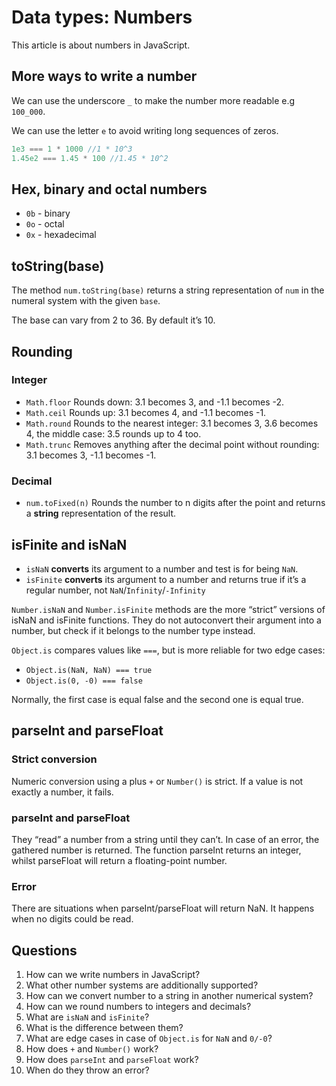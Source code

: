 # Data types: Numbers

This article is about numbers in JavaScript.

## More ways to write a number

We can use the underscore  `_` to make the number more readable e.g `100_000`.

We can use the letter `e` to avoid writing long sequences of zeros.

```javascript
1e3 === 1 * 1000 //1 * 10^3
1.45e2 === 1.45 * 100 //1.45 * 10^2
```

## Hex, binary and octal numbers

- `0b` - binary
- `0o` - octal
- `0x` - hexadecimal

## toString(base)

The method `num.toString(base)` returns a string representation of `num` in the numeral system with the given `base`.

The base can vary from 2 to 36. By default it’s 10.

## Rounding

### Integer

- `Math.floor` Rounds down: 3.1 becomes 3, and -1.1 becomes -2.
- `Math.ceil` Rounds up: 3.1 becomes 4, and -1.1 becomes -1.
- `Math.round` Rounds to the nearest integer: 3.1 becomes 3, 3.6 becomes 4, the middle case: 3.5 rounds up to 4 too.
- `Math.trunc` Removes anything after the decimal point without rounding: 3.1 becomes 3, -1.1 becomes -1.

### Decimal

- `num.toFixed(n)` Rounds the number to n digits after the point and returns a **string** representation of the result.

## isFinite and isNaN

- `isNaN` **converts** its argument to a number and test is for being `NaN`.
- `isFinite` **converts** its argument to a number and returns true if it’s a regular number, not `NaN`/`Infinity`/`-Infinity`

`Number.isNaN` and `Number.isFinite` methods are the more “strict” versions of isNaN and isFinite functions. They do not autoconvert their argument into a number, but check if it belongs to the number type instead.

`Object.is` compares values like `===`, but is more reliable for two edge cases:
- `Object.is(NaN, NaN) === true`
- `Object.is(0, -0) === false`

Normally, the first case is equal false and the second one is equal true.

## parseInt and parseFloat

### Strict conversion
Numeric conversion using a plus `+` or `Number()` is strict. If a value is not exactly a number, it fails.

### parseInt and parseFloat
They “read” a number from a string until they can’t. In case of an error, the gathered number is returned. The function parseInt returns an integer, whilst parseFloat will return a floating-point number.

### Error
There are situations when parseInt/parseFloat will return NaN. It happens when no digits could be read.

## Questions
1. How can we write numbers in JavaScript?
2. What other number systems are additionally supported?
3. How can we convert number to a string in another numerical system?
4. How can we round numbers to integers and decimals?
5. What are `isNaN` and `isFinite`?
6. What is the difference between them?
7. What are edge cases in case of `Object.is` for `NaN` and `0/-0`?
8. How does `+` and `Number()` work?
9. How does `parseInt` and `parseFloat` work?
10. When do they throw an error?